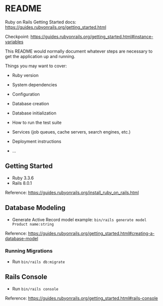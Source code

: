 # README

Ruby on Rails Getting Started docs: https://guides.rubyonrails.org/getting_started.html

Checkpoint: https://guides.rubyonrails.org/getting_started.html#instance-variables

This README would normally document whatever steps are necessary to get the
application up and running.

Things you may want to cover:

* Ruby version

* System dependencies

* Configuration

* Database creation

* Database initialization

* How to run the test suite

* Services (job queues, cache servers, search engines, etc.)

* Deployment instructions

* ...

## Getting Started
* Ruby 3.3.6
* Rails 8.0.1

Reference: https://guides.rubyonrails.org/install_ruby_on_rails.html

## Database Modeling
* Generate Active Record model example: `bin/rails generate model Product name:string`

Reference: https://guides.rubyonrails.org/getting_started.html#creating-a-database-model

### Running Migrations
* Run `bin/rails db:migrate`

## Rails Console
* Run `bin/rails console`

Reference: https://guides.rubyonrails.org/getting_started.html#rails-console
